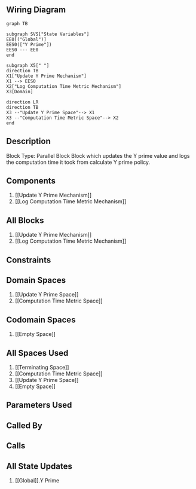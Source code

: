 ## Wiring Diagram

```mermaid
graph TB

subgraph SVS["State Variables"]
EE0[("Global")]
EES0(["Y Prime"])
EES0 --- EE0
end

subgraph X5[" "]
direction TB
X1["Update Y Prime Mechanism"]
X1 --> EES0
X2["Log Computation Time Metric Mechanism"]
X3[Domain]

direction LR
direction TB
X3 --"Update Y Prime Space"--> X1
X3 --"Computation Time Metric Space"--> X2
end
```

## Description

Block Type: Parallel Block
Block which updates the Y prime value and logs the computation time it took from calculate Y prime policy.
## Components
1. [[Update Y Prime Mechanism]]
2. [[Log Computation Time Metric Mechanism]]

## All Blocks
1. [[Update Y Prime Mechanism]]
2. [[Log Computation Time Metric Mechanism]]

## Constraints

## Domain Spaces
1. [[Update Y Prime Space]]
2. [[Computation Time Metric Space]]

## Codomain Spaces
1. [[Empty Space]]

## All Spaces Used
1. [[Terminating Space]]
2. [[Computation Time Metric Space]]
3. [[Update Y Prime Space]]
4. [[Empty Space]]

## Parameters Used

## Called By

## Calls

## All State Updates
1. [[Global]].Y Prime

